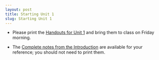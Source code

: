 ```yaml
---
layout: post
title: Starting Unit 1
slug: Starting Unit 1
---
```


* Please print the [Handouts for Unit 1](/materials/linear.handouts.pdf) and bring them to class on Friday morning.

* The [Complete notes from the Introduction](/materials/intro.complete.pdf) are available for your reference; you should not need to print them.
